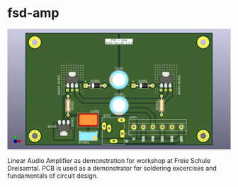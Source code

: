 # fsd-amp

![img](./3d-preview/fsd-amp.jpg)

Linear Audio Amplifier as demonstration for workshop at Freie Schule Dreisamtal.
PCB is used as a demonstrator for soldering excercises and fundamentals of circuit design.
